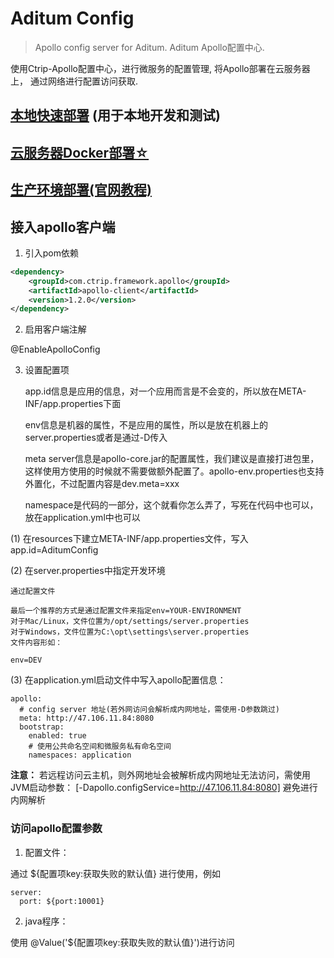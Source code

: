 # Aditum Config 

> Apollo config server for Aditum. Aditum Apollo配置中心. 

使用Ctrip-Apollo配置中心，进行微服务的配置管理, 将Apollo部署在云服务器上， 通过网络进行配置访问获取. 
 
## [本地快速部署](local-quick-start/README.md) (用于本地开发和测试)

## [云服务器Docker部署☆](cloud-docker/README.md)

## [生产环境部署(官网教程)](https://github.com/kevinten10/apollo)

## 接入apollo客户端

1. 引入pom依赖

```xml
<dependency>
    <groupId>com.ctrip.framework.apollo</groupId>
    <artifactId>apollo-client</artifactId>
    <version>1.2.0</version>
</dependency>
``` 

2. 启用客户端注解

@EnableApolloConfig

3. 设置配置项


    app.id信息是应用的信息，对一个应用而言是不会变的，所以放在META-INF/app.properties下面
    
    env信息是机器的属性，不是应用的属性，所以是放在机器上的server.properties或者是通过-D传入
    
    meta server信息是apollo-core.jar的配置属性，我们建议是直接打进包里，这样使用方使用的时候就不需要做额外配置了。apollo-env.properties也支持外置化，不过配置内容是dev.meta=xxx
    
    namespace是代码的一部分，这个就看你怎么弄了，写死在代码中也可以，放在application.yml中也可以
    
(1) 在resources下建立META-INF/app.properties文件，写入 app.id=AditumConfig

(2) 在server.properties中指定开发环境

    通过配置文件
    
    最后一个推荐的方式是通过配置文件来指定env=YOUR-ENVIRONMENT
    对于Mac/Linux，文件位置为/opt/settings/server.properties
    对于Windows，文件位置为C:\opt\settings\server.properties
    文件内容形如：
    
    env=DEV

(3) 在application.yml启动文件中写入apollo配置信息：

    apollo:
      # config server 地址(若外网访问会解析成内网地址，需使用-D参数跳过)
      meta: http://47.106.11.84:8080
      bootstrap:
        enabled: true
        # 使用公共命名空间和微服务私有命名空间
        namespaces: application
        
**注意：** 若远程访问云主机，则外网地址会被解析成内网地址无法访问，需使用JVM启动参数： [-Dapollo.configService=http://47.106.11.84:8080] 避免进行内网解析

### 访问apollo配置参数

1. 配置文件：

通过 ${配置项key:获取失败的默认值} 进行使用，例如

    server:
      port: ${port:10001}
      
2. java程序：

使用 @Value('${配置项key:获取失败的默认值}')进行访问


